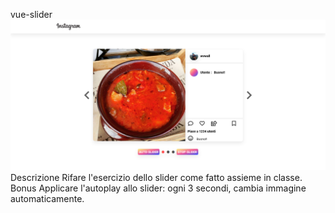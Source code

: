 vue-slider
![Screenshot](VueSlider.png)
Descrizione
Rifare l'esercizio dello slider come fatto assieme in classe.
Bonus
Applicare l'autoplay allo slider: ogni 3 secondi, cambia immagine automaticamente. 